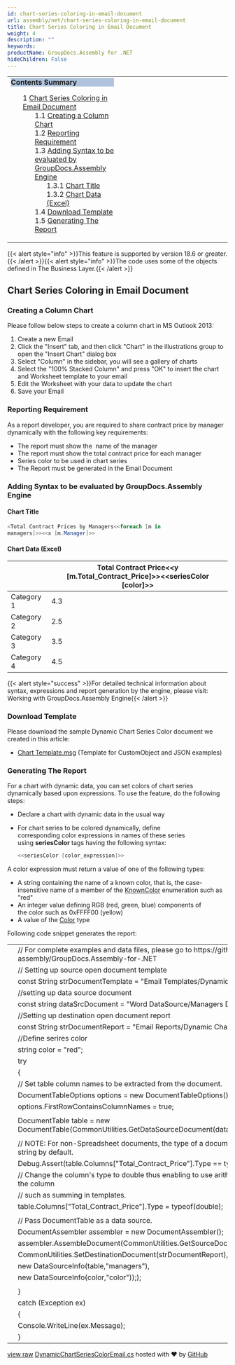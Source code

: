```yaml
---
id: chart-series-coloring-in-email-document
url: assembly/net/chart-series-coloring-in-email-document
title: Chart Series Coloring in Email Document
weight: 4
description: ""
keywords: 
productName: GroupDocs.Assembly for .NET
hideChildren: False
---
```

<table class="sectionMacro" border="0" cellpadding="5" cellspacing="0" width="100%"><tbody><tr><td valign="top" width="50%"><div class="panel" style="border-top-width: 1px; border-right-width: 1px; border-bottom-width: 1px; border-left-width: 1px;"><div class="panelHeader" style="border-bottom-width: 1px; background-color: rgb(176, 196, 222);"><b>Contents Summary</b></div><div class="panelContent"><style type="text/css">div.rbtoc1590388625206 { padding-top: 0px; padding-right: 0px; padding-bottom: 0px; padding-left: 0px; }div.rbtoc1590388625206 ul { list-style-type: none; list-style-image: none; margin-left: 0px; }div.rbtoc1590388625206 li { margin-left: 0px; padding-left: 0px; }</style><div class="toc rbtoc1590388625206"><ul class="toc-indentation"><li><span class="TOCOutline">1</span> <a href="#ChartSeriesColoringinEmailDocument-ChartSeriesColoringinEmailDocument">Chart Series Coloring in Email Document</a><ul class="toc-indentation"><li><span class="TOCOutline">1.1</span> <a href="#ChartSeriesColoringinEmailDocument-CreatingaColumnChart">Creating a Column Chart</a></li><li><span class="TOCOutline">1.2</span> <a href="#ChartSeriesColoringinEmailDocument-ReportingRequirement">Reporting Requirement</a></li><li><span class="TOCOutline">1.3</span> <a href="#ChartSeriesColoringinEmailDocument-AddingSyntaxtobeevaluatedbyGroupDocs.AssemblyEngine">Adding Syntax to be evaluated by GroupDocs.Assembly Engine</a><ul class="toc-indentation"><li><span class="TOCOutline">1.3.1</span> <a href="#ChartSeriesColoringinEmailDocument-ChartTitle">Chart Title</a></li><li><span class="TOCOutline">1.3.2</span> <a href="#ChartSeriesColoringinEmailDocument-ChartData(Excel)">Chart Data (Excel)</a></li></ul></li><li><span class="TOCOutline">1.4</span> <a href="#ChartSeriesColoringinEmailDocument-DownloadTemplate">Download Template</a></li><li><span class="TOCOutline">1.5</span> <a href="#ChartSeriesColoringinEmailDocument-GeneratingTheReport">Generating The Report</a></li></ul></li></ul></div></div></div></td><td valign="top" width="15%">&nbsp;</td><td valign="top" width="35%">&nbsp;</td></tr></tbody></table>

{{< alert style="info" >}}This feature is supported by version 18.6 or greater.{{< /alert >}}{{< alert style="info" >}}The code uses some of the objects defined in The Business Layer.{{< /alert >}}

## Chart Series Coloring in Email Document

### Creating a Column Chart

Please follow below steps to create a column chart in MS Outlook 2013:

1.  Create a new Email
2.  Click the "Insert" tab, and then click "Chart" in the illustrations group to open the "Insert Chart" dialog box
3.  Select "Column" in the sidebar, you will see a gallery of charts
4.  Select the "100% Stacked Column" and press "OK" to insert the chart and Worksheet template to your email
5.  Edit the Worksheet with your data to update the chart
6.  Save your Email

### Reporting Requirement

As a report developer, you are required to share contract price by manager dynamically with the following key requirements:

*   The report must show the  name of the manager
*   The report must show the total contract price for each manager 
*   Series color to be used in chart series 
*   The Report must be generated in the Email Document

### Adding Syntax to be evaluated by GroupDocs.Assembly Engine

#### Chart Title

```csharp
<Total Contract Prices by Managers<<foreach [m in
managers]>><<x [m.Manager]>>

```

#### Chart Data (Excel)

|   | Total Contract Price<<y [m.Total_Contract_Price]>><<seriesColor [color]>> |
| --- | --- |
| Category 1 | 4.3 |
| Category 2 | 2.5 |
| Category 3 | 3.5 |
| Category 4 | 4.5 |

{{< alert style="success" >}}For detailed technical information about syntax, expressions and report generation by the engine, please visit: Working with GroupDocs.Assembly Engine{{< /alert >}}

### Download Template

Please download the sample Dynamic Chart Series Color document we created in this article:

*   [Chart Template.msg](https://github.com/groupdocs-assembly/GroupDocs.Assembly-for-.NET/blob/master/Examples/Data/Source/Email%20Templates/Dynamic%20Chart%20Series%20Color.msg) (Template for CustomObject and JSON examples) 

### Generating The Report

For a chart with dynamic data, you can set colors of chart series dynamically based upon expressions. To use the feature, do the following steps:

*   Declare a chart with dynamic data in the usual way
*   For chart series to be colored dynamically, define corresponding color expressions in names of these series using **seriesColor** tags having the following syntax:
    
    ```csharp
    <<seriesColor [color_expression]>>
    ```
    

A color expression must return a value of one of the following types:

*   A string containing the name of a known color, that is, the case-insensitive name of a member of the [KnownColor](https://msdn.microsoft.com/en-us/library/system.drawing.knowncolor(v=vs.110).aspx) enumeration such as "red"
*   An integer value defining RGB (red, green, blue) components of the color such as 0xFFFF00 (yellow)
*   A value of the [Color](http://msdn.microsoft.com/en-us/library/system.drawing.color(v=vs.110).aspx) type

Following code snippet generates the report:

<table class="highlight tab-size js-file-line-container" data-tab-size="8" data-paste-markdown-skip=""><tbody><tr><td id="file-dynamicchartseriescoloremail-cs-L1" class="blob-num js-line-number" data-line-number="1"></td><td id="file-dynamicchartseriescoloremail-cs-LC1" class="blob-code blob-code-inner js-file-line"><span class="pl-c"><span class="pl-c">//</span> For complete examples and data files, please go to https://github.com/groupdocs-assembly/GroupDocs.Assembly-for-.NET</span></td></tr><tr><td id="file-dynamicchartseriescoloremail-cs-L2" class="blob-num js-line-number" data-line-number="2"></td><td id="file-dynamicchartseriescoloremail-cs-LC2" class="blob-code blob-code-inner js-file-line"><span class="pl-c"><span class="pl-c">//</span> Setting up source open document template</span></td></tr><tr><td id="file-dynamicchartseriescoloremail-cs-L3" class="blob-num js-line-number" data-line-number="3"></td><td id="file-dynamicchartseriescoloremail-cs-LC3" class="blob-code blob-code-inner js-file-line"><span class="pl-k">const</span> <span class="pl-en">String</span> <span class="pl-smi">strDocumentTemplate</span> <span class="pl-k">=</span> <span class="pl-s"><span class="pl-pds">"</span>Email Templates/Dynamic Chart Series Color.msg<span class="pl-pds">"</span></span>;</td></tr><tr><td id="file-dynamicchartseriescoloremail-cs-L4" class="blob-num js-line-number" data-line-number="4"></td><td id="file-dynamicchartseriescoloremail-cs-LC4" class="blob-code blob-code-inner js-file-line"><span class="pl-c"><span class="pl-c">//</span>setting up data source document</span></td></tr><tr><td id="file-dynamicchartseriescoloremail-cs-L5" class="blob-num js-line-number" data-line-number="5"></td><td id="file-dynamicchartseriescoloremail-cs-LC5" class="blob-code blob-code-inner js-file-line"><span class="pl-k">const</span> <span class="pl-k">string</span> <span class="pl-smi">dataSrcDocument</span> <span class="pl-k">=</span> <span class="pl-s"><span class="pl-pds">"</span>Word DataSource/Managers Data.docx<span class="pl-pds">"</span></span>;</td></tr><tr><td id="file-dynamicchartseriescoloremail-cs-L6" class="blob-num js-line-number" data-line-number="6"></td><td id="file-dynamicchartseriescoloremail-cs-LC6" class="blob-code blob-code-inner js-file-line"><span class="pl-c"><span class="pl-c">//</span>Setting up destination open document report</span></td></tr><tr><td id="file-dynamicchartseriescoloremail-cs-L7" class="blob-num js-line-number" data-line-number="7"></td><td id="file-dynamicchartseriescoloremail-cs-LC7" class="blob-code blob-code-inner js-file-line"><span class="pl-k">const</span> <span class="pl-en">String</span> <span class="pl-smi">strDocumentReport</span> <span class="pl-k">=</span> <span class="pl-s"><span class="pl-pds">"</span>Email Reports/Dynamic Chart Series Color.msg<span class="pl-pds">"</span></span>;</td></tr><tr><td id="file-dynamicchartseriescoloremail-cs-L8" class="blob-num js-line-number" data-line-number="8"></td><td id="file-dynamicchartseriescoloremail-cs-LC8" class="blob-code blob-code-inner js-file-line"><span class="pl-c"><span class="pl-c">//</span>Define serires color</span></td></tr><tr><td id="file-dynamicchartseriescoloremail-cs-L9" class="blob-num js-line-number" data-line-number="9"></td><td id="file-dynamicchartseriescoloremail-cs-LC9" class="blob-code blob-code-inner js-file-line"><span class="pl-k">string</span> <span class="pl-smi">color</span> <span class="pl-k">=</span> <span class="pl-s"><span class="pl-pds">"</span>red<span class="pl-pds">"</span></span>;</td></tr><tr><td id="file-dynamicchartseriescoloremail-cs-L10" class="blob-num js-line-number" data-line-number="10"></td><td id="file-dynamicchartseriescoloremail-cs-LC10" class="blob-code blob-code-inner js-file-line"><span class="pl-k">try</span></td></tr><tr><td id="file-dynamicchartseriescoloremail-cs-L11" class="blob-num js-line-number" data-line-number="11"></td><td id="file-dynamicchartseriescoloremail-cs-LC11" class="blob-code blob-code-inner js-file-line">{</td></tr><tr><td id="file-dynamicchartseriescoloremail-cs-L12" class="blob-num js-line-number" data-line-number="12"></td><td id="file-dynamicchartseriescoloremail-cs-LC12" class="blob-code blob-code-inner js-file-line"><span class="pl-c"><span class="pl-c">//</span> Set table column names to be extracted from the document.</span></td></tr><tr><td id="file-dynamicchartseriescoloremail-cs-L13" class="blob-num js-line-number" data-line-number="13"></td><td id="file-dynamicchartseriescoloremail-cs-LC13" class="blob-code blob-code-inner js-file-line"><span class="pl-en">DocumentTableOptions</span> <span class="pl-smi">options</span> <span class="pl-k">=</span> <span class="pl-k">new</span> <span class="pl-en">DocumentTableOptions</span>();</td></tr><tr><td id="file-dynamicchartseriescoloremail-cs-L14" class="blob-num js-line-number" data-line-number="14"></td><td id="file-dynamicchartseriescoloremail-cs-LC14" class="blob-code blob-code-inner js-file-line"><span class="pl-smi">options</span>.<span class="pl-smi">FirstRowContainsColumnNames</span> <span class="pl-k">=</span> <span class="pl-c1">true</span>;</td></tr><tr><td id="file-dynamicchartseriescoloremail-cs-L15" class="blob-num js-line-number" data-line-number="15"></td><td id="file-dynamicchartseriescoloremail-cs-LC15" class="blob-code blob-code-inner js-file-line"></td></tr><tr><td id="file-dynamicchartseriescoloremail-cs-L16" class="blob-num js-line-number" data-line-number="16"></td><td id="file-dynamicchartseriescoloremail-cs-LC16" class="blob-code blob-code-inner js-file-line"><span class="pl-en">DocumentTable</span> <span class="pl-smi">table</span> <span class="pl-k">=</span> <span class="pl-k">new</span> <span class="pl-en">DocumentTable</span>(<span class="pl-smi">CommonUtilities</span>.<span class="pl-en">GetDataSourceDocument</span>(<span class="pl-smi">dataSrcDocument</span>), <span class="pl-c1">1</span>, <span class="pl-smi">options</span>);</td></tr><tr><td id="file-dynamicchartseriescoloremail-cs-L17" class="blob-num js-line-number" data-line-number="17"></td><td id="file-dynamicchartseriescoloremail-cs-LC17" class="blob-code blob-code-inner js-file-line"></td></tr><tr><td id="file-dynamicchartseriescoloremail-cs-L18" class="blob-num js-line-number" data-line-number="18"></td><td id="file-dynamicchartseriescoloremail-cs-LC18" class="blob-code blob-code-inner js-file-line"><span class="pl-c"><span class="pl-c">//</span> NOTE: For non-Spreadsheet documents, the type of a document table column is always string by default.</span></td></tr><tr><td id="file-dynamicchartseriescoloremail-cs-L19" class="blob-num js-line-number" data-line-number="19"></td><td id="file-dynamicchartseriescoloremail-cs-LC19" class="blob-code blob-code-inner js-file-line"><span class="pl-smi">Debug</span>.<span class="pl-en">Assert</span>(<span class="pl-smi">table</span>.<span class="pl-smi">Columns</span>[<span class="pl-s"><span class="pl-pds">"</span>Total_Contract_Price<span class="pl-pds">"</span></span>].<span class="pl-smi">Type</span> <span class="pl-k">==</span> <span class="pl-k">typeof</span>(<span class="pl-k">string</span>));</td></tr><tr><td id="file-dynamicchartseriescoloremail-cs-L20" class="blob-num js-line-number" data-line-number="20"></td><td id="file-dynamicchartseriescoloremail-cs-LC20" class="blob-code blob-code-inner js-file-line"><span class="pl-c"><span class="pl-c">//</span> Change the column's type to double thus enabling to use arithmetic operations on values of the column</span></td></tr><tr><td id="file-dynamicchartseriescoloremail-cs-L21" class="blob-num js-line-number" data-line-number="21"></td><td id="file-dynamicchartseriescoloremail-cs-LC21" class="blob-code blob-code-inner js-file-line"><span class="pl-c"><span class="pl-c">//</span> such as summing in templates.</span></td></tr><tr><td id="file-dynamicchartseriescoloremail-cs-L22" class="blob-num js-line-number" data-line-number="22"></td><td id="file-dynamicchartseriescoloremail-cs-LC22" class="blob-code blob-code-inner js-file-line"><span class="pl-smi">table</span>.<span class="pl-smi">Columns</span>[<span class="pl-s"><span class="pl-pds">"</span>Total_Contract_Price<span class="pl-pds">"</span></span>].<span class="pl-smi">Type</span> <span class="pl-k">=</span> <span class="pl-k">typeof</span>(<span class="pl-k">double</span>);</td></tr><tr><td id="file-dynamicchartseriescoloremail-cs-L23" class="blob-num js-line-number" data-line-number="23"></td><td id="file-dynamicchartseriescoloremail-cs-LC23" class="blob-code blob-code-inner js-file-line"></td></tr><tr><td id="file-dynamicchartseriescoloremail-cs-L24" class="blob-num js-line-number" data-line-number="24"></td><td id="file-dynamicchartseriescoloremail-cs-LC24" class="blob-code blob-code-inner js-file-line"><span class="pl-c"><span class="pl-c">//</span> Pass DocumentTable as a data source.</span></td></tr><tr><td id="file-dynamicchartseriescoloremail-cs-L25" class="blob-num js-line-number" data-line-number="25"></td><td id="file-dynamicchartseriescoloremail-cs-LC25" class="blob-code blob-code-inner js-file-line"><span class="pl-en">DocumentAssembler</span> <span class="pl-smi">assembler</span> <span class="pl-k">=</span> <span class="pl-k">new</span> <span class="pl-en">DocumentAssembler</span>();</td></tr><tr><td id="file-dynamicchartseriescoloremail-cs-L26" class="blob-num js-line-number" data-line-number="26"></td><td id="file-dynamicchartseriescoloremail-cs-LC26" class="blob-code blob-code-inner js-file-line"><span class="pl-smi">assembler</span>.<span class="pl-en">AssembleDocument</span>(<span class="pl-smi">CommonUtilities</span>.<span class="pl-en">GetSourceDocument</span>(<span class="pl-smi">strDocumentTemplate</span>),</td></tr><tr><td id="file-dynamicchartseriescoloremail-cs-L27" class="blob-num js-line-number" data-line-number="27"></td><td id="file-dynamicchartseriescoloremail-cs-LC27" class="blob-code blob-code-inner js-file-line"><span class="pl-smi">CommonUtilities</span>.<span class="pl-en">SetDestinationDocument</span>(<span class="pl-smi">strDocumentReport</span>),</td></tr><tr><td id="file-dynamicchartseriescoloremail-cs-L28" class="blob-num js-line-number" data-line-number="28"></td><td id="file-dynamicchartseriescoloremail-cs-LC28" class="blob-code blob-code-inner js-file-line"><span class="pl-k">new</span> <span class="pl-en">DataSourceInfo</span>(<span class="pl-smi">table</span>,<span class="pl-s"><span class="pl-pds">"</span>managers<span class="pl-pds">"</span></span>),</td></tr><tr><td id="file-dynamicchartseriescoloremail-cs-L29" class="blob-num js-line-number" data-line-number="29"></td><td id="file-dynamicchartseriescoloremail-cs-LC29" class="blob-code blob-code-inner js-file-line"><span class="pl-k">new</span> <span class="pl-en">DataSourceInfo</span>(<span class="pl-smi">color</span>,<span class="pl-s"><span class="pl-pds">"</span>color<span class="pl-pds">"</span></span>)););</td></tr><tr><td id="file-dynamicchartseriescoloremail-cs-L30" class="blob-num js-line-number" data-line-number="30"></td><td id="file-dynamicchartseriescoloremail-cs-LC30" class="blob-code blob-code-inner js-file-line"></td></tr><tr><td id="file-dynamicchartseriescoloremail-cs-L31" class="blob-num js-line-number" data-line-number="31"></td><td id="file-dynamicchartseriescoloremail-cs-LC31" class="blob-code blob-code-inner js-file-line">}</td></tr><tr><td id="file-dynamicchartseriescoloremail-cs-L32" class="blob-num js-line-number" data-line-number="32"></td><td id="file-dynamicchartseriescoloremail-cs-LC32" class="blob-code blob-code-inner js-file-line"><span class="pl-k">catch</span> (<span class="pl-en">Exception</span> <span class="pl-smi">ex</span>)</td></tr><tr><td id="file-dynamicchartseriescoloremail-cs-L33" class="blob-num js-line-number" data-line-number="33"></td><td id="file-dynamicchartseriescoloremail-cs-LC33" class="blob-code blob-code-inner js-file-line">{</td></tr><tr><td id="file-dynamicchartseriescoloremail-cs-L34" class="blob-num js-line-number" data-line-number="34"></td><td id="file-dynamicchartseriescoloremail-cs-LC34" class="blob-code blob-code-inner js-file-line"><span class="pl-smi">Console</span>.<span class="pl-en">WriteLine</span>(<span class="pl-smi">ex</span>.<span class="pl-smi">Message</span>);</td></tr><tr><td id="file-dynamicchartseriescoloremail-cs-L35" class="blob-num js-line-number" data-line-number="35"></td><td id="file-dynamicchartseriescoloremail-cs-LC35" class="blob-code blob-code-inner js-file-line">}</td></tr></tbody></table>

[view raw](https://gist.github.com/GroupDocsGists/70103f610e3f0e028c3af299d53bb0af/raw/6f8579abf00e9ed1317a9764ee902902b3a7693e/DynamicChartSeriesColorEmail.cs) [DynamicChartSeriesColorEmail.cs](https://gist.github.com/GroupDocsGists/70103f610e3f0e028c3af299d53bb0af#file-dynamicchartseriescoloremail-cs) hosted with ❤ by [GitHub](https://github.com)
